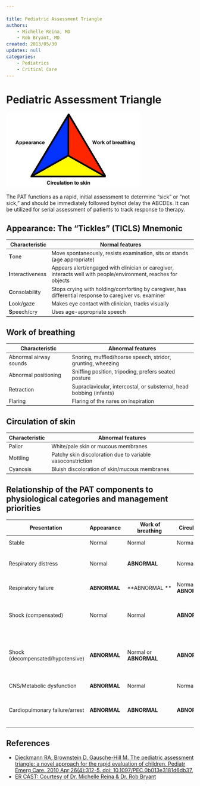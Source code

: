 ```yaml
---

title: Pediatric Assessment Triangle
authors:
    - Michelle Reina, MD
    - Rob Bryant, MD
created: 2013/05/30
updates: null
categories:
    - Pediatrics
    - Critical Care
---
```


# Pediatric Assessment Triangle

![](image-1.png)

The PAT functions as a rapid, initial assessment to determine “sick” or “not sick,” and should be immediately followed by/not delay the ABCDEs. It can be utilized for serial assessment of patients to track response to therapy.

## Appearance: The “Tickles” (TICLS) Mnemonic

|  Characteristic     | Normal features                                                                                                |
| ------------------- | -------------------------------------------------------------------------------------------------------------- |
| **T**one            | Move spontaneously, resists examination, sits or stands (age appropriate)                                      |
| **I**nteractiveness | Appears alert/engaged with clinician or caregiver, interacts well with people/environment, reaches for objects |
| **C**onsolability   | Stops crying with holding/comforting by caregiver, has differential response to caregiver vs. examiner         |
| **L**ook/gaze       | Makes eye contact with clinician, tracks visually                                                              |
| **S**peech/cry      | Uses age-appropriate speech                                                                                    |

## Work of breathing

|  Characteristic        |  Abnormal features                                                  |
| ---------------------- | ------------------------------------------------------------------- |
| Abnormal airway sounds | Snoring, muffled/hoarse speech, stridor, grunting, wheezing         |
| Abnormal positioning   | Sniffing position, tripoding, prefers seated posture                |
| Retraction             | Supraclavicular, intercostal, or substernal, head bobbing (infants) |
| Flaring                | Flaring of the nares on inspiration                                 |

## Circulation of skin

| Characteristic  |  Abnormal features                                         |
| --------------- | ---------------------------------------------------------- |
| Pallor          | White/pale skin or mucous membranes                        |
| Mottling        | Patchy skin discoloration due to variable vasoconstriction |
| Cyanosis        | Bluish discoloration of skin/mucous membranes              |

## Relationship of the PAT components to physiological categories and management priorities

| Presentation                      | Appearance   |  Work of breathing     |  Circulation           | Management                                                                                                                                                                      |
| --------------------------------- | ------------ | ---------------------- | ---------------------- | ------------------------------------------------------------------------------------------------------------------------------------------------------------------------------- |
| Stable                            | Normal       | Normal                 | Normal                 | Specific therapy based on possible etiologies                                                                                                                                   |
| Respiratory distress              | Normal       | **ABNORMAL**           | Normal                 | Position of comfort, O2/suction, specific therapy (e.g. albuterol, diphenhydramine, epinephrine), labs/x-rays                                                                   |
| Respiratory failure               | **ABNORMAL** | **ABNORMAL **          | Normal or **ABNORMAL** | Position head/open airway, BVM, FB removal, advanced airway, labs/x-rays                                                                                                        |
| Shock (compensated)               | Normal       | Normal                 | **ABNORMAL**           | O2, peripheral IV, fluid resuscitation, specific therapy based on etiology (antibiotics, surgery, antidysrhythmics), labs/x-rays                                                |
| Shock (decompensated/hypotensive) | **ABNORMAL** | Normal or **ABNORMAL** | **ABNORMAL**           | O2, vascular access, fluid resuscitation, specific therapy based on etiology (antibiotics, vasopressors, blood products, surgery, antidysrhythmics, cardioversion), labs/x-rays |
| CNS/Metabolic dysfunction         | **ABNORMAL** | Normal                 | Normal                 | O2, POC glucose, consider other etiologies, labs/x-rays                                                                                                                         |
| Cardiopulmonary failure/arrest    | **ABNORMAL** | **ABNORMAL**           | **ABNORMAL**           | Position head/open airway, BMV with 100% O2, CPR, specific therapy based on etiology (defibrillation, epinephrine, amiodarone), labs/x-rays                                     |

## References

-   [Dieckmann RA, Brownstein D, Gausche-Hill M. The pediatric assessment triangle: a novel approach for the rapid evaluation of children. Pediatr Emerg Care. 2010 Apr;26(4):312-5. doi: 10.1097/PEC.0b013e3181d6db37.](https://www.ncbi.nlm.nih.gov/pubmed/?term=20386420)
-   [ER CAST: Courtesy of Dr. Michelle Reina & Dr. Rob Bryant](http://blog.ercast.org/2010/05/the-toxic-neonate/)
